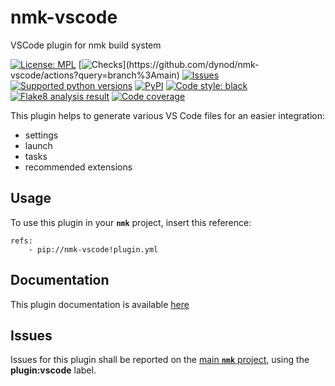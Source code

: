 # nmk-vscode
VSCode plugin for nmk build system

<!-- NMK-BADGES-BEGIN -->
[![License: MPL](https://img.shields.io/github/license/dynod/nmk-vscode)](https://github.com/dynod/nmk-vscode/blob/main/LICENSE)
[![Checks](https://img.shields.io/github/actions/workflow/status/dynod/nmk-vscode/build.yml?branch=main&label=build%20%26%20u.t.)](https://github.com/dynod/nmk-vscode/actions?query=branch%3Amain)
[![Issues](https://img.shields.io/github/issues-search/dynod/nmk?label=issues&query=is%3Aopen+is%3Aissue+label%3Aplugin%3Avscode)](https://github.com/dynod/nmk/issues?q=is%3Aopen+is%3Aissue+label%3Aplugin%3Avscode)
[![Supported python versions](https://img.shields.io/badge/python-3.8%20--%203.11-blue)](https://www.python.org/)
[![PyPI](https://img.shields.io/pypi/v/nmk-vscode)](https://pypi.org/project/nmk-vscode/)
[![Code style: black](https://img.shields.io/badge/code%20style-black-000000.svg)](https://github.com/psf/black)
[![Flake8 analysis result](https://img.shields.io/badge/flake8-0-green)](https://flake8.pycqa.org/)
[![Code coverage](https://img.shields.io/codecov/c/github/dynod/nmk-vscode)](https://app.codecov.io/gh/dynod/nmk-vscode)
<!-- NMK-BADGES-END -->

This plugin helps to generate various VS Code files for an easier integration:
- settings
- launch
- tasks
- recommended extensions

## Usage

To use this plugin in your **`nmk`** project, insert this reference:
```
refs:
    - pip://nmk-vscode!plugin.yml
```

## Documentation

This plugin documentation is available [here](https://github.com/dynod/nmk/wiki/nmk-vscode-plugin)

## Issues

Issues for this plugin shall be reported on the [main  **`nmk`** project](https://github.com/dynod/nmk/issues), using the **plugin:vscode** label.
